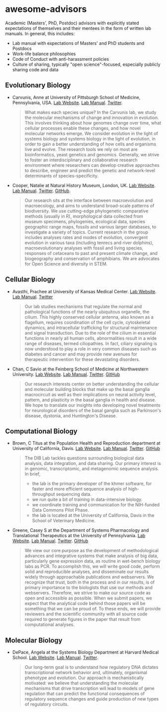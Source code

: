 # awesome-advisors
Academic (Masters', PhD, Postdoc) advisors with explicitly stated expectations of themselves and their mentees in the form of written lab manuals. In general, this includes:
- Lab manual with expectations of Masters' and PhD students and Postdocs
- Work-life balance philosophies
- Code of Conduct with anti-harassment policies
- Culture of sharing, typically "open science"-focused, especially publicly sharing code and data

## Evolutionary Biology

* Carvunis, Anne at University of Pittsburgh School of Medicine, Pennsylvania, USA. [Lab Website](https://www.csb.pitt.edu/faculty/carvunis/). [Lab Manual](https://docs.google.com/document/d/1527btfgL-NcJiO3TZnjJ61VDmMiCJvuiunoA6XTi488/edit). [Twitter](https://twitter.com/carvunis).
  > What makes each species unique? In the Carvunis lab, we study the molecular mechanisms of change and innovation in evolution. This involves thinking about how genomes change over time, what cellular processes enable these changes, and how novel molecular networks emerge. We consider evolution in the light of systems biology and systems biology in the light of evolution, in order to gain a better understanding of how cells and organisms live and evolve. The research tools we rely on most are bioinformatics, yeast genetics and genomics. Generally, we strive to foster an interdisciplinary and collaborative research environment where researchers can develop creative approaches to describe, engineer and predict the genetic and network-level determinants of species-specificity.


* Cooper, Natalie at Natural History Museum, London, UK. [Lab Website](http://nhcooper123.github.io/). [Lab Manual](https://github.com/nhcooper123/macro-group-info). [Twitter](https://twitter.com/nhcooper123). [GitHub](https://github.com/nhcooper123).
  > Our research sits at the interface between macroevolution and macroecology, and aims to understand broad-scale patterns of biodiversity. We use cutting-edge phylogenetic comparative methods (usually in R), morphological data collected from museum specimens, phylogenies, ecological data, species geographic range maps, fossils and various larger databases, to investigate a variety of topics. Current research in the group includes analyses rates and modes of evolution, convergent evolution in various taxa (including tenrecs and river dolphins), macroevolutionary analyses with fossil and living species, responses of cetaceans to past and present climate change, and biogeography and conservation of amphibians. We are advocates for Open Science and diversity in STEM.


## Cellular Biology

* Avasthi, Prachee at University of Kansas Medical Center. [Lab Website](http://www.avasthilab.org/). [Lab Manual](http://www.avasthilab.org/lab-policies-and-tips/). [Twitter](https://twitter.com/PracheeAC)
  > Our lab studies mechanisms that regulate the normal and pathological functions of the nearly ubiquitous organelle, the cilium. This highly conserved cellular antenna, also known as a flagellum, requires coordination of the cell cycle, cytoskeletal dynamics, and intracellular trafficking for structural maintenance and signal transduction. Due to the role of the cilium in essential functions in nearly all human cells, abnormalities result in a wide range of diseases, termed ciliopathies. In fact, ciliary signaling is now understood to play a role in very common diseases such as diabetes and cancer and may provide new avenues for therapeutic intervention for these devastating disorders.
  
* Chan, C Savio at the Feinberg School of Medicine at Northwestern University. [Lab Website](https://www.saviochanlab.org/). [Lab Manual](https://www.saviochanlab.org/join). [Twitter](https://twitter.com/csaviochan). [GitHub](https://github.com/chanlab/)
  > Our research interests center on better understanding the cellular and molecular building blocks that make up the basal ganglia macrocircuit as well as their implications on neural activity level, pattern, and plasticity in the basal ganglia in health and disease. We hope to translate our insights into developing novel treatments for neurological disorders of the basal ganglia such as Parkinson's disease, dystonia, and Huntington's Disease. 

  
## Computational Biology

* Brown, C Titus at the Population Health and Reproduction department at University of California, Davis. [Lab Website](http://ivory.idyll.org/lab/index.html). [Lab Manual](http://ivory.idyll.org/lab/work-guidelines.html). [Twitter](https://twitter.com/ctitusbrown). [GitHub](https://github.com/dib-lab/)
  > The DIB Lab tackles questions surrounding biological data analysis, data integration, and data sharing. Our primary interest is in genomic, transcriptomic, and metagenomic sequence analysis.
  > In brief,
  > 
  > - the lab is the primary developer of the khmer software, for faster and more efficient sequence analysis of high-throughput sequencing data.
  > - we run quite a bit of training in data-intensive biology.
  > - we coordinate training and communication for the NIH-funded Data Commons Pilot Phase.
  > - the lab is located at the University of California, Davis in the School of Veterinary Medicine.
  
  
* Greene, Casey S at the Department of Systems Pharmacology and Translational Therapeutics at the University of Pennsylvania. [Lab Website](http://greenelab.com/). [Lab Manual](https://github.com/greenelab/onboarding/blob/master/onboarding.md). [Twitter](https://twitter.com/greenescientist). [GitHub](https://github.com/greenelab/)
  > We view our core purpose as the development of methodological advances and integrative systems that make analysis of big data, particularly gene expression data, as routine in wet-bench biology labs as PCR. To accomplish this, we will write good code, perform solid and reproducible analyses, and disseminate our results widely through approachable publications and webservers. We recognize that trust, both in the process and in our results, is of primary importance to the biologists that use our methods and webservers. Therefore, we strive to make our source code as open and accessible as possible. When we submit papers, we expect that the analytical code behind those papers will be something that we can be proud of. To these ends, we will provide reviewers and the scientific community with all source code required to generate figures in the paper that result from computational analyses.
  
## Molecular Biology

* DePace, Angela at the Systems Biology Department at Harvard Medical School. [Lab Website](https://depace.med.harvard.edu/). [Lab Manual](https://depace.med.harvard.edu/?page_id=408). [Twitter](https://twitter.com/depacelab).
  > Our long-term goal is to understand how regulatory DNA dictates transcriptional network behavior and, ultimately, organismal phenotype and evolution. Our approach is mechanistically motivated: we believe that understanding the molecular mechanisms that drive transcription will lead to models of gene regulation that can predict the functional consequences of regulatory sequence changes and guide production of new types of regulatory circuits.




